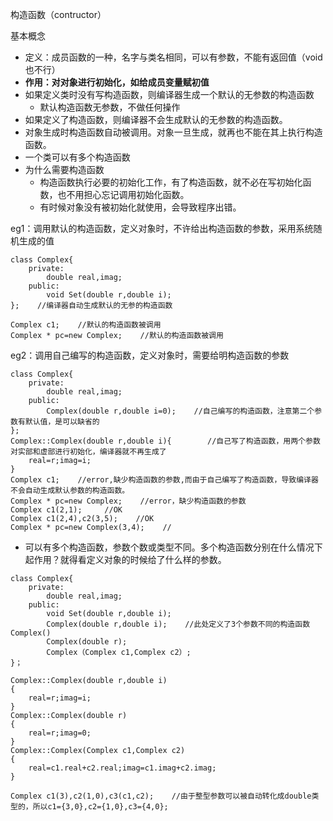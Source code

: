 构造函数（contructor）

基本概念

* 定义：成员函数的一种，名字与类名相同，可以有参数，不能有返回值（void 也不行）
* **作用：对对象进行初始化，如给成员变量赋初值**
* 如果定义类时没有写构造函数，则编译器生成一个默认的无参数的构造函数
  * 默认构造函数无参数，不做任何操作
* 如果定义了构造函数，则编译器不会生成默认的无参数的构造函数。
* 对象生成时构造函数自动被调用。对象一旦生成，就再也不能在其上执行构造函数。
* 一个类可以有多个构造函数
* 为什么需要构造函数
  * 构造函数执行必要的初始化工作，有了构造函数，就不必在写初始化函数，也不用担心忘记调用初始化函数。
  * 有时候对象没有被初始化就使用，会导致程序出错。

eg1：调用默认的构造函数，定义对象时，不许给出构造函数的参数，采用系统随机生成的值

```
class Complex{
    private:
        double real,imag;
    public:
        void Set(double r,double i);
};    //编译器自动生成默认的无参的构造函数

Complex c1;    //默认的构造函数被调用
Complex * pc=new Complex;    //默认的构造函数被调用
```

eg2：调用自己编写的构造函数，定义对象时，需要给明构造函数的参数

```
class Complex{
    private:
        double real,imag;
    public:
        Complex(double r,double i=0);    //自己编写的构造函数，注意第二个参数有默认值，是可以缺省的
};
Complex::Complex(double r,double i){        //自己写了构造函数，用两个参数对实部和虚部进行初始化，编译器就不再生成了
    real=r;imag=i;
}
Complex c1;    //error,缺少构造函数的参数,而由于自己编写了构造函数，导致编译器不会自动生成默认参数的构造函数。
Complex * pc=new Complex;    //error，缺少构造函数的参数
Complex c1(2,1);     //OK
Complex c1(2,4),c2(3,5);    //OK
Complex * pc=new Complex(3,4);    //
```

* 可以有多个构造函数，参数个数或类型不同。多个构造函数分别在什么情况下起作用？就得看定义对象的时候给了什么样的参数。

```
class Complex{
    private:
        double real,imag;
    public:
        void Set(double r,double i);
        Complex(double r,double i);    //此处定义了3个参数不同的构造函数Complex()
        Complex(double r);
        Complex（Complex c1,Complex c2）;
}；

Complex::Complex(double r,double i)
{
    real=r;imag=i;
}
Complex::Complex(double r)
{
    real=r;imag=0;
}
Complex::Complex(Complex c1,Complex c2)
{
    real=c1.real+c2.real;imag=c1.imag+c2.imag;
}

Complex c1(3),c2(1,0),c3(c1,c2);    //由于整型参数可以被自动转化成double类型的，所以c1={3,0},c2={1,0},c3={4,0};
```



